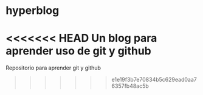 # hyperblog
<<<<<<< HEAD
Un blog para aprender uso de git y github
=======
Repositorio para aprender git y github
>>>>>>> e1e19f3b7e70834b5c629ead0aa76357fb48ac5b
